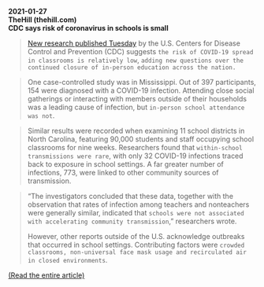 **2021-01-27**  
**TheHill (thehill.com)  
CDC says risk of coronavirus in schools is small**

> [New research published Tuesday](https://jamanetwork.com/journals/jama/fullarticle/2775875) by the U.S. Centers for Disease Control and Prevention (CDC) suggests `the risk of COVID-19 spread in classrooms is relatively low`, `adding new questions over the continued closure of in-person education across the nation.`

> One case-controlled study was in Mississippi. Out of 397 participants, 154 were diagnosed with a COVID-19 infection. Attending close social gatherings or interacting with members outside of their households was a leading cause of infection, but `in-person school attendance was not`. 

> Similar results were recorded when examining 11 school districts in North Carolina, featuring 90,000 students and staff occupying school classrooms for nine weeks. Researchers found that `within-school transmissions were rare`, with only 32 COVID-19 infections traced back to exposure in school settings. A far greater number of infections, 773, were linked to other community sources of transmission.

> “The investigators concluded that these data, together with the observation that rates of infection among teachers and nonteachers were generally similar, indicated that `schools were not associated with accelerating community transmission`,” researchers wrote.
>
> However, other reports outside of the U.S. acknowledge outbreaks that occurred in school settings. Contributing factors were `crowded classrooms, non-universal face mask usage and recirculated air in closed environments`.

[(Read the entire article)](https://thehill.com/changing-america/well-being/prevention-cures/536060-cdc-says-risk-of-coronavirus-in-schools-is-small)  

